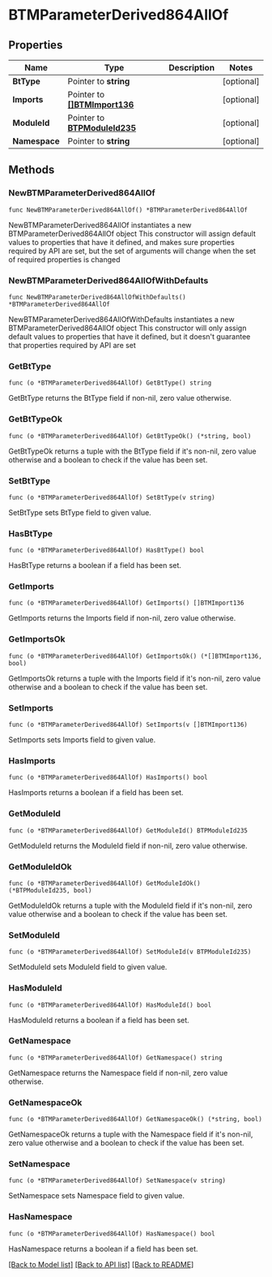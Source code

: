 # BTMParameterDerived864AllOf

## Properties

Name | Type | Description | Notes
------------ | ------------- | ------------- | -------------
**BtType** | Pointer to **string** |  | [optional] 
**Imports** | Pointer to [**[]BTMImport136**](BTMImport-136.md) |  | [optional] 
**ModuleId** | Pointer to [**BTPModuleId235**](BTPModuleId-235.md) |  | [optional] 
**Namespace** | Pointer to **string** |  | [optional] 

## Methods

### NewBTMParameterDerived864AllOf

`func NewBTMParameterDerived864AllOf() *BTMParameterDerived864AllOf`

NewBTMParameterDerived864AllOf instantiates a new BTMParameterDerived864AllOf object
This constructor will assign default values to properties that have it defined,
and makes sure properties required by API are set, but the set of arguments
will change when the set of required properties is changed

### NewBTMParameterDerived864AllOfWithDefaults

`func NewBTMParameterDerived864AllOfWithDefaults() *BTMParameterDerived864AllOf`

NewBTMParameterDerived864AllOfWithDefaults instantiates a new BTMParameterDerived864AllOf object
This constructor will only assign default values to properties that have it defined,
but it doesn't guarantee that properties required by API are set

### GetBtType

`func (o *BTMParameterDerived864AllOf) GetBtType() string`

GetBtType returns the BtType field if non-nil, zero value otherwise.

### GetBtTypeOk

`func (o *BTMParameterDerived864AllOf) GetBtTypeOk() (*string, bool)`

GetBtTypeOk returns a tuple with the BtType field if it's non-nil, zero value otherwise
and a boolean to check if the value has been set.

### SetBtType

`func (o *BTMParameterDerived864AllOf) SetBtType(v string)`

SetBtType sets BtType field to given value.

### HasBtType

`func (o *BTMParameterDerived864AllOf) HasBtType() bool`

HasBtType returns a boolean if a field has been set.

### GetImports

`func (o *BTMParameterDerived864AllOf) GetImports() []BTMImport136`

GetImports returns the Imports field if non-nil, zero value otherwise.

### GetImportsOk

`func (o *BTMParameterDerived864AllOf) GetImportsOk() (*[]BTMImport136, bool)`

GetImportsOk returns a tuple with the Imports field if it's non-nil, zero value otherwise
and a boolean to check if the value has been set.

### SetImports

`func (o *BTMParameterDerived864AllOf) SetImports(v []BTMImport136)`

SetImports sets Imports field to given value.

### HasImports

`func (o *BTMParameterDerived864AllOf) HasImports() bool`

HasImports returns a boolean if a field has been set.

### GetModuleId

`func (o *BTMParameterDerived864AllOf) GetModuleId() BTPModuleId235`

GetModuleId returns the ModuleId field if non-nil, zero value otherwise.

### GetModuleIdOk

`func (o *BTMParameterDerived864AllOf) GetModuleIdOk() (*BTPModuleId235, bool)`

GetModuleIdOk returns a tuple with the ModuleId field if it's non-nil, zero value otherwise
and a boolean to check if the value has been set.

### SetModuleId

`func (o *BTMParameterDerived864AllOf) SetModuleId(v BTPModuleId235)`

SetModuleId sets ModuleId field to given value.

### HasModuleId

`func (o *BTMParameterDerived864AllOf) HasModuleId() bool`

HasModuleId returns a boolean if a field has been set.

### GetNamespace

`func (o *BTMParameterDerived864AllOf) GetNamespace() string`

GetNamespace returns the Namespace field if non-nil, zero value otherwise.

### GetNamespaceOk

`func (o *BTMParameterDerived864AllOf) GetNamespaceOk() (*string, bool)`

GetNamespaceOk returns a tuple with the Namespace field if it's non-nil, zero value otherwise
and a boolean to check if the value has been set.

### SetNamespace

`func (o *BTMParameterDerived864AllOf) SetNamespace(v string)`

SetNamespace sets Namespace field to given value.

### HasNamespace

`func (o *BTMParameterDerived864AllOf) HasNamespace() bool`

HasNamespace returns a boolean if a field has been set.


[[Back to Model list]](../README.md#documentation-for-models) [[Back to API list]](../README.md#documentation-for-api-endpoints) [[Back to README]](../README.md)


